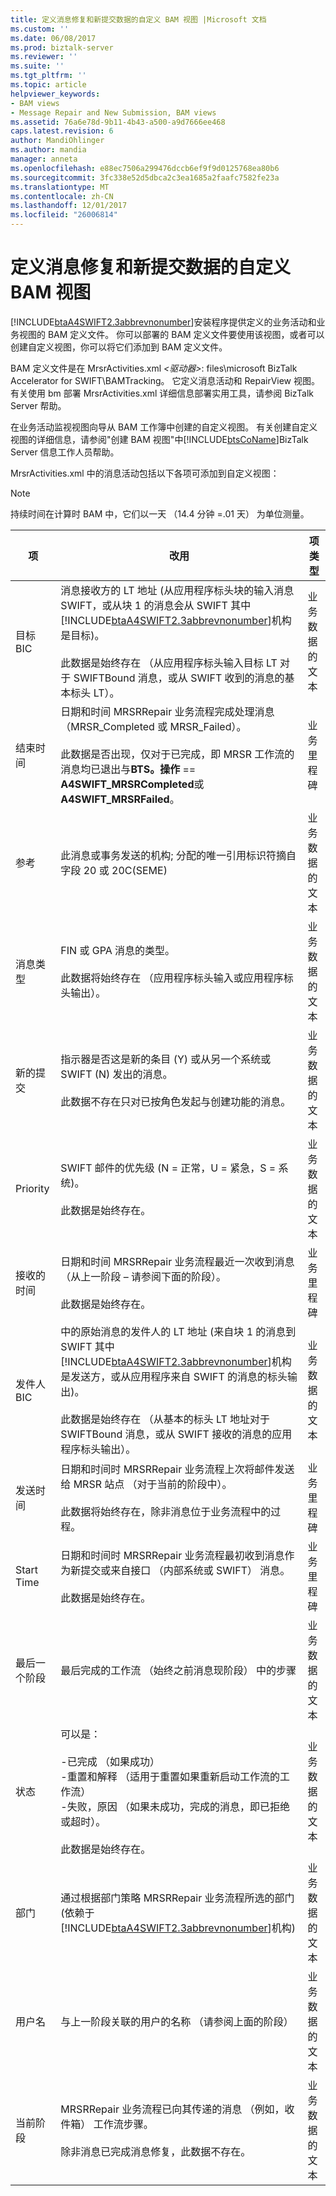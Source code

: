 ```yaml
---
title: 定义消息修复和新提交数据的自定义 BAM 视图 |Microsoft 文档
ms.custom: ''
ms.date: 06/08/2017
ms.prod: biztalk-server
ms.reviewer: ''
ms.suite: ''
ms.tgt_pltfrm: ''
ms.topic: article
helpviewer_keywords:
- BAM views
- Message Repair and New Submission, BAM views
ms.assetid: 76a6e78d-9b11-4b43-a500-a9d7666ee468
caps.latest.revision: 6
author: MandiOhlinger
ms.author: mandia
manager: anneta
ms.openlocfilehash: e88ec7506a299476dccb6ef9f9d0125768ea80b6
ms.sourcegitcommit: 3fc338e52d5dbca2c3ea1685a2faafc7582fe23a
ms.translationtype: MT
ms.contentlocale: zh-CN
ms.lasthandoff: 12/01/2017
ms.locfileid: "26006814"
---
```

# <a name="defining-a-custom-bam-view-for-message-repair-and-new-submission-data"></a>定义消息修复和新提交数据的自定义 BAM 视图
[!INCLUDE[btaA4SWIFT2.3abbrevnonumber](../../includes/btaa4swift2-3abbrevnonumber-md.md)]安装程序提供定义的业务活动和业务视图的 BAM 定义文件。 你可以部署的 BAM 定义文件要使用该视图，或者可以创建自定义视图，你可以将它们添加到 BAM 定义文件。  
  
 BAM 定义文件是在 MrsrActivities.xml *\<驱动器\>*: files\microsoft BizTalk Accelerator for SWIFT\BAMTracking。 它定义消息活动和 RepairView 视图。 有关使用 bm 部署 MrsrActivities.xml 详细信息部署实用工具，请参阅 BizTalk Server 帮助。  
  
 在业务活动监视视图向导从 BAM 工作簿中创建的自定义视图。 有关创建自定义视图的详细信息，请参阅"创建 BAM 视图"中[!INCLUDE[btsCoName](../../includes/btsconame-md.md)]BizTalk Server 信息工作人员帮助。  
  
 MrsrActivities.xml 中的消息活动包括以下各项可添加到自定义视图：  
  
> [!NOTE]
>  持续时间在计算时 BAM 中，它们以一天 （14.4 分钟 =.01 天） 为单位测量。  
  
|项|改用|项类型|  
|----------|---------|---------------|  
|目标 BIC|消息接收方的 LT 地址 (从应用程序标头块的输入消息 SWIFT，或从块 1 的消息会从 SWIFT 其中[!INCLUDE[btaA4SWIFT2.3abbrevnonumber](../../includes/btaa4swift2-3abbrevnonumber-md.md)]机构是目标)。<br /><br /> 此数据是始终存在 （从应用程序标头输入目标 LT 对于 SWIFTBound 消息，或从 SWIFT 收到的消息的基本标头 LT）。|业务数据的文本|  
|结束时间|日期和时间 MRSRRepair 业务流程完成处理消息 （MRSR_Completed 或 MRSR_Failed）。<br /><br /> 此数据是否出现，仅对于已完成，即 MRSR 工作流的消息均已退出与**BTS。操作** == **A4SWIFT_MRSRCompleted**或**A4SWIFT_MRSRFailed**。|业务里程碑|  
|参考|此消息或事务发送的机构; 分配的唯一引用标识符摘自字段 20 或 20C(SEME)|业务数据的文本|  
|消息类型|FIN 或 GPA 消息的类型。<br /><br /> 此数据将始终存在 （应用程序标头输入或应用程序标头输出）。|业务数据的文本|  
|新的提交|指示器是否这是新的条目 (Y) 或从另一个系统或 SWIFT (N) 发出的消息。<br /><br /> 此数据不存在只对已按角色发起与创建功能的消息。|业务数据的文本|  
|Priority|SWIFT 邮件的优先级 (N = 正常，U = 紧急，S = 系统)。<br /><br /> 此数据是始终存在。|业务数据的文本|  
|接收的时间|日期和时间 MRSRRepair 业务流程最近一次收到消息 （从上一阶段 – 请参阅下面的阶段）。<br /><br /> 此数据是始终存在。|业务里程碑|  
|发件人 BIC|中的原始消息的发件人的 LT 地址 (来自块 1 的消息到 SWIFT 其中[!INCLUDE[btaA4SWIFT2.3abbrevnonumber](../../includes/btaa4swift2-3abbrevnonumber-md.md)]机构是发送方，或从应用程序来自 SWIFT 的消息的标头输出)。<br /><br /> 此数据是始终存在 （从基本的标头 LT 地址对于 SWIFTBound 消息，或从 SWIFT 接收的消息的应用程序标头输出）。|业务数据的文本|  
|发送时间|日期和时间时 MRSRRepair 业务流程上次将邮件发送给 MRSR 站点 （对于当前的阶段中）。<br /><br /> 此数据将始终存在，除非消息位于业务流程中的过程。|业务里程碑|  
|Start Time|日期和时间时 MRSRRepair 业务流程最初收到消息作为新提交或来自接口 （内部系统或 SWIFT） 消息。<br /><br /> 此数据是始终存在。|业务里程碑|  
|最后一个阶段|最后完成的工作流 （始终之前消息现阶段） 中的步骤|业务数据的文本|  
|状态|可以是：<br /><br /> -已完成 （如果成功）<br />-重置和解释 （适用于重置如果重新启动工作流的工作流）<br />-失败，原因 （如果未成功，完成的消息，即已拒绝或超时）。<br /><br /> 此数据是始终存在。|业务数据的文本|  
|部门|通过根据部门策略 MRSRRepair 业务流程所选的部门 (依赖于[!INCLUDE[btaA4SWIFT2.3abbrevnonumber](../../includes/btaa4swift2-3abbrevnonumber-md.md)]机构)|业务数据的文本|  
|用户名|与上一阶段关联的用户的名称 （请参阅上面的阶段）|业务数据的文本|  
|当前阶段|MRSRRepair 业务流程已向其传递的消息 （例如，收件箱） 工作流步骤。<br /><br /> 除非消息已完成消息修复，此数据不存在。|业务数据的文本|